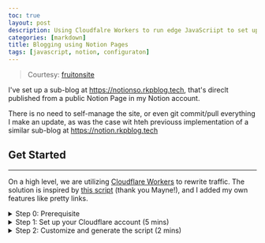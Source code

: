 ```yaml
---
toc: true
layout: post
description: Using Cloudfalre Workers to run edge JavaScriipt to set up a public facing Notion Page
categories: [markdown]
title: Blogging using Notion Pages
tags: [javascript, notion, configuraton]
---
```


> Courtesy: [fruitonsite](https://fruitionsite.com)


I've set up a sub-blog at https://notionso.rkpblog.tech, that's direclt published from a public Notion Page in my Notion account.


There is no need to self-manage the site, or even git commit/pull everything I make an update, as was the case wit hteh previouss implementation of a similar sub-blog at <https://notion.rkpblog.tech>

## Get Started

---

On a high level, we are utilizing [Cloudflare Workers](https://blog.cloudflare.com/introducing-cloudflare-workers/) to rewrite traffic. The solution is inspired by [this script](https://gist.github.com/mayneyao/b9fefc9625b76f70488e5d8c2a99315d) (thank you Mayne!), and I added my own features like pretty links.
<details>
    <summary>Step 0: Prerequisite</summary>
        1. Enable Public Access on your desired pages through Notion's Share menu, and Allow Search Engines.
        2. Purchase your desired domain with a registrar like Namecheap, or use your existing domain or subdomain.
</details>

<details>
    <summary>Step 1: Set up your Cloudflare account (5 mins)</summary>
    1. Sign up for an account: [https://dash.cloudflare.com/sign-up](https://dash.cloudflare.com/sign-up)

        ![https://s3-us-west-2.amazonaws.com/secure.notion-static.com/5c7779fb-47cf-4cb7-813a-83b9d8bf9b35/Untitled.png](https://s3-us-west-2.amazonaws.com/secure.notion-static.com/5c7779fb-47cf-4cb7-813a-83b9d8bf9b35/Untitled.png)

    2. Enter your custom domain name. If you would like to use a subdomain, you should still entire your root domain name here.

        ![https://s3-us-west-2.amazonaws.com/secure.notion-static.com/ed1a3c23-a9ec-4d11-9391-a75cb56c3975/Untitled.png](https://s3-us-west-2.amazonaws.com/secure.notion-static.com/ed1a3c23-a9ec-4d11-9391-a75cb56c3975/Untitled.png)

    3. Select the Free plan

        ![https://s3-us-west-2.amazonaws.com/secure.notion-static.com/7e547892-a740-421d-95d4-121230a3bbd0/Untitled.png](https://s3-us-west-2.amazonaws.com/secure.notion-static.com/7e547892-a740-421d-95d4-121230a3bbd0/Untitled.png)

    4. If you don't have any A records imported, add one with your root domain as the Name and `1.1.1.1` as the Content. Otherwise, click Continue on the DNS Record page.
        - If you are using a subdomain and don't have any CNAME records imported, add one with your subdomain as the Name and `1.1.1.1` as the Content.

        ![https://s3-us-west-2.amazonaws.com/secure.notion-static.com/9e36279b-9c8b-4c9b-bfeb-44b98d91437f/Untitled.png](https://s3-us-west-2.amazonaws.com/secure.notion-static.com/9e36279b-9c8b-4c9b-bfeb-44b98d91437f/Untitled.png)

    5. Copy the 2 nameservers, which end with `.ns.cloudflare.com`

        ![https://s3-us-west-2.amazonaws.com/secure.notion-static.com/e93d1654-3278-4d62-987c-227022f5454b/Untitled.png](https://s3-us-west-2.amazonaws.com/secure.notion-static.com/e93d1654-3278-4d62-987c-227022f5454b/Untitled.png)

    6. Paste the nameservers in the domain setting page at your registrar (Namecheap in my case). Make sure you save the setting.

        ![https://s3-us-west-2.amazonaws.com/secure.notion-static.com/1b0eff3a-8f6b-4ca6-93da-dfb059d48d51/Untitled.png](https://s3-us-west-2.amazonaws.com/secure.notion-static.com/1b0eff3a-8f6b-4ca6-93da-dfb059d48d51/Untitled.png)

    7. Wait for a minute, then click Done, check nameservers

        ![https://s3-us-west-2.amazonaws.com/secure.notion-static.com/f84e767f-1d6e-4503-a68f-a9d67fb1c2ce/Untitled.png](https://s3-us-west-2.amazonaws.com/secure.notion-static.com/f84e767f-1d6e-4503-a68f-a9d67fb1c2ce/Untitled.png)

    8. Select Flexible SSL/TLS encryption mode

        ![https://s3-us-west-2.amazonaws.com/secure.notion-static.com/86fb45ea-88ba-4f12-8ec0-0c294227c586/Untitled.png](https://s3-us-west-2.amazonaws.com/secure.notion-static.com/86fb45ea-88ba-4f12-8ec0-0c294227c586/Untitled.png)

    9. Turn on Always Use HTTPS, Auto Minify, and Brotli (all 3 optional but recommended)

        ![https://s3-us-west-2.amazonaws.com/secure.notion-static.com/4ea044ae-69cb-4e20-9870-792ad3e35c6c/Untitled.png](https://s3-us-west-2.amazonaws.com/secure.notion-static.com/4ea044ae-69cb-4e20-9870-792ad3e35c6c/Untitled.png)

    10. Select Done

        ![https://s3-us-west-2.amazonaws.com/secure.notion-static.com/6f76a854-7098-4ce6-a332-e694b39ab2f2/Untitled.png](https://s3-us-west-2.amazonaws.com/secure.notion-static.com/6f76a854-7098-4ce6-a332-e694b39ab2f2/Untitled.png)

    11. You should see this screen. If Cloudflare hasn't detected your site, click Re-check your site, and refresh the page.

        ![https://s3-us-west-2.amazonaws.com/secure.notion-static.com/0c85e5ba-3dc3-4871-bee5-c100a58cc3ab/Untitled.png](https://s3-us-west-2.amazonaws.com/secure.notion-static.com/0c85e5ba-3dc3-4871-bee5-c100a58cc3ab/Untitled.png)

    12. Select the Workers page (one of the blue boxes) and then click Manage Workers

        ![https://s3-us-west-2.amazonaws.com/secure.notion-static.com/065a77fe-072f-4932-9828-070e77fb1bb4/Untitled.png](https://s3-us-west-2.amazonaws.com/secure.notion-static.com/065a77fe-072f-4932-9828-070e77fb1bb4/Untitled.png)

    13. Choose any available subdomain for your worker (it doesn't really matter what you pick)

        ![https://s3-us-west-2.amazonaws.com/secure.notion-static.com/e3bcafea-22dd-4e01-9b86-542674bdbe5e/Untitled.png](https://s3-us-west-2.amazonaws.com/secure.notion-static.com/e3bcafea-22dd-4e01-9b86-542674bdbe5e/Untitled.png)

    14. Click Set Up and then click Confirm

        ![https://s3-us-west-2.amazonaws.com/secure.notion-static.com/d81dd492-c47d-4885-b970-bfb46af60e05/Untitled.png](https://s3-us-west-2.amazonaws.com/secure.notion-static.com/d81dd492-c47d-4885-b970-bfb46af60e05/Untitled.png)

    15. Choose the Free plan
        - If your site gets a lot of visitors, you can change to the paid Unlimited plan later.

        ![https://s3-us-west-2.amazonaws.com/secure.notion-static.com/5e42872c-c904-4642-ba1e-67ffbea17228/Screen_Shot_2020-05-04_at_11.14.24_PM.png](https://s3-us-west-2.amazonaws.com/secure.notion-static.com/5e42872c-c904-4642-ba1e-67ffbea17228/Screen_Shot_2020-05-04_at_11.14.24_PM.png)

    16. Verify your email if you haven't, then go back to the Manage Workers page (see #12)

        ![https://s3-us-west-2.amazonaws.com/secure.notion-static.com/16e82d73-b971-41fe-9fb4-c25c8d1b14ae/Untitled.png](https://s3-us-west-2.amazonaws.com/secure.notion-static.com/16e82d73-b971-41fe-9fb4-c25c8d1b14ae/Untitled.png)

    17. Click Create a Worker

        ![https://s3-us-west-2.amazonaws.com/secure.notion-static.com/dcdcea91-9270-4a4f-9de5-c7bc1cbb615a/Untitled.png](https://s3-us-west-2.amazonaws.com/secure.notion-static.com/dcdcea91-9270-4a4f-9de5-c7bc1cbb615a/Untitled.png)

</details>

<details>
    <summary>Step 2: Customize and generate the script (2 mins)</summary>

    [https://csb-vydqj.stephenou.now.sh](https://csb-vydqj.stephenou.now.sh)

<details>
    <summary>Step 3: Paste the script in Cloudflare (1 min)</summary>
    1. Delete the existing code, and paste the code you copied

        ![https://s3-us-west-2.amazonaws.com/secure.notion-static.com/b2aedf89-4fbd-4e60-8858-5598d7329370/Untitled.png](https://s3-us-west-2.amazonaws.com/secure.notion-static.com/b2aedf89-4fbd-4e60-8858-5598d7329370/Untitled.png)

    2. Click Save and Deploy

        ![https://s3-us-west-2.amazonaws.com/secure.notion-static.com/bf2a1616-304e-4cbb-9cbe-dfa670e55838/Untitled.png](https://s3-us-west-2.amazonaws.com/secure.notion-static.com/bf2a1616-304e-4cbb-9cbe-dfa670e55838/Untitled.png)

    3. After saving, click on your site name on the top of the page

        ![https://s3-us-west-2.amazonaws.com/secure.notion-static.com/d5a7add2-6b33-4be5-951d-10dc3ff869b7/Untitled.png](https://s3-us-west-2.amazonaws.com/secure.notion-static.com/d5a7add2-6b33-4be5-951d-10dc3ff869b7/Untitled.png)

    4. Go to the Workers page and select Add Route

        ![https://s3-us-west-2.amazonaws.com/secure.notion-static.com/b2600ac1-577b-4352-869c-7f8f7b11ced5/Untitled.png](https://s3-us-west-2.amazonaws.com/secure.notion-static.com/b2600ac1-577b-4352-869c-7f8f7b11ced5/Untitled.png)

    5. Type `yourdomain.com/*` (or `[subdomain.yourdomain.com/*](http://subdomain.yourdomain.com/*)` if you would like to use a subdomain) as the Route and select the Worker you just created

        ![https://s3-us-west-2.amazonaws.com/secure.notion-static.com/04ef4ebd-0684-4d92-8c3d-6cac01320bff/Untitled.png](https://s3-us-west-2.amazonaws.com/secure.notion-static.com/04ef4ebd-0684-4d92-8c3d-6cac01320bff/Untitled.png)

    6. Hit save, and you're done! You can now visit your site. 🎉

        ![https://s3-us-west-2.amazonaws.com/secure.notion-static.com/c921e63e-a491-42c4-9279-c0c7bbb9f2fd/Untitled.png](https://s3-us-west-2.amazonaws.com/secure.notion-static.com/c921e63e-a491-42c4-9279-c0c7bbb9f2fd/Untitled.png)
</details>
